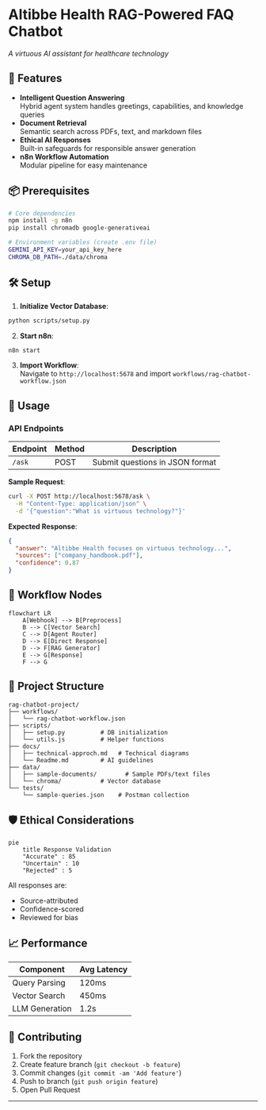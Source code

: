 # Altibbe Health RAG-Powered FAQ Chatbot


*A virtuous AI assistant for healthcare technology*

## 🚀 Features

- **Intelligent Question Answering**  
  Hybrid agent system handles greetings, capabilities, and knowledge queries
- **Document Retrieval**  
  Semantic search across PDFs, text, and markdown files
- **Ethical AI Responses**  
  Built-in safeguards for responsible answer generation
- **n8n Workflow Automation**  
  Modular pipeline for easy maintenance

## 📦 Prerequisites

```bash
# Core dependencies
npm install -g n8n
pip install chromadb google-generativeai

# Environment variables (create .env file)
GEMINI_API_KEY=your_api_key_here
CHROMA_DB_PATH=./data/chroma
```

## 🛠️ Setup

1. **Initialize Vector Database**:
```bash
python scripts/setup.py
```

2. **Start n8n**:
```bash
n8n start
```

3. **Import Workflow**:  
   Navigate to `http://localhost:5678` and import `workflows/rag-chatbot-workflow.json`

## 🌟 Usage

### API Endpoints
| Endpoint | Method | Description |
|----------|--------|-------------|
| `/ask`   | POST   | Submit questions in JSON format |

**Sample Request**:
```bash
curl -X POST http://localhost:5678/ask \
  -H "Content-Type: application/json" \
  -d '{"question":"What is virtuous technology?"}'
```

**Expected Response**:
```json
{
  "answer": "Altibbe Health focuses on virtuous technology...",
  "sources": ["company_handbook.pdf"],
  "confidence": 0.87
}
```

## 🧩 Workflow Nodes

```mermaid
flowchart LR
    A[Webhook] --> B[Preprocess]
    B --> C[Vector Search]
    C --> D[Agent Router]
    D --> E[Direct Response]
    D --> F[RAG Generator]
    E --> G[Response]
    F --> G
```

## 📂 Project Structure

```
rag-chatbot-project/
├── workflows/
│   └── rag-chatbot-workflow.json
├── scripts/
│   ├── setup.py          # DB initialization
│   └── utils.js          # Helper functions
├── docs/
│   ├── technical-approch.md   # Technical diagrams
│   └── Readme.md         # AI guidelines
├── data/
│   ├── sample-documents/        # Sample PDFs/text files
│   └── chroma/           # Vector database
└── tests/
    └── sample-queries.json    # Postman collection
```

## 🛡️ Ethical Considerations

```mermaid
pie
    title Response Validation
    "Accurate" : 85
    "Uncertain" : 10
    "Rejected" : 5
```

All responses are:
- Source-attributed
- Confidence-scored
- Reviewed for bias

## 📈 Performance

| Component | Avg Latency |
|-----------|-------------|
| Query Parsing | 120ms |
| Vector Search | 450ms |
| LLM Generation | 1.2s |

## 🤝 Contributing

1. Fork the repository
2. Create feature branch (`git checkout -b feature`)
3. Commit changes (`git commit -am 'Add feature'`)
4. Push to branch (`git push origin feature`)
5. Open Pull Request

---

